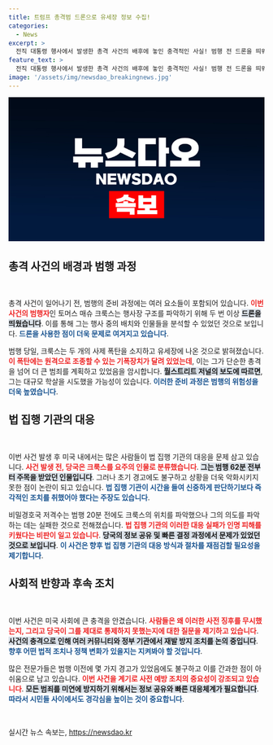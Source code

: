 ```yaml
---
title: 트럼프 총격범 드론으로 유세장 정보 수집!
categories:
  - News
excerpt: >
  전직 대통령 행사에서 발생한 총격 사건의 배후에 놓인 충격적인 사실! 범행 전 드론을 띄워 행사장을 정탐한 총격범의 계획, 그리고 그를 미리 지목했던 당국의 실수에 대한 진실이 드러납니다. 클릭해서 이 사태의 전모를 확인하세요!
feature_text: >
  전직 대통령 행사에서 발생한 총격 사건의 배후에 놓인 충격적인 사실! 범행 전 드론을 띄워 행사장을 정탐한 총격범의 계획, 그리고 그를 미리 지목했던 당국의 실수에 대한 진실이 드러납니다. 클릭해서 이 사태의 전모를 확인하세요!
image: '/assets/img/newsdao_breakingnews.jpg'
---
```


<p><img src="/assets/img/newsdao_breakingnews.jpg" alt="flaretime 속보" /></p>

<h2 data-ke-size="size26">총격 사건의 배경과 범행 과정</h2>

<p data-ke-size="size16">&nbsp;</p>

<p>총격 사건이 일어나기 전, 범행의 준비 과정에는 여러 요소들이 포함되어 있습니다. <b><span style="color: #ee2323;">이번 사건의 범행자</span></b>인 토머스 매슈 크룩스는 행사장 구조를 파악하기 위해 두 번 이상 <b><span style="background-color: #21538527;">드론을 띄웠습니다</span></b>. 이를 통해 그는 행사 중의 배치와 인물들을 분석할 수 있었던 것으로 보입니다. <b><span style="color: #1a5490;">드론을 사용한 점이 더욱 문제로 여겨지고 있습니다</span></b>. </p>

<p>범행 당일, 크룩스는 두 개의 사제 폭탄을 소지하고 유세장에 나온 것으로 밝혀졌습니다. <b><span style="color: #ee2323;">이 폭탄에는 원격으로 조종할 수 있는 기폭장치가 달려 있었는데</span></b>, 이는 그가 단순한 총격을 넘어 더 큰 범죄를 계획하고 있었음을 암시합니다. <b><span style="background-color: #21538527;">월스트리트 저널의 보도에 따르면</span></b>, 그는 대규모 학살을 시도했을 가능성이 있습니다. <b><span style="color: #1a5490;">이러한 준비 과정은 범행의 위험성을 더욱 높였습니다</span></b>.</p>

<h2 data-ke-size="size26">법 집행 기관의 대응</h2>

<p data-ke-size="size16">&nbsp;</p>

<p>이번 사건 발생 후 미국 내에서는 많은 사람들이 법 집행 기관의 대응을 문제 삼고 있습니다. <b><span style="color: #ee2323;">사건 발생 전, 당국은 크룩스를 요주의 인물로 분류했습니다</span></b>. <b><span style="background-color: #21538527;">그는 범행 62분 전부터 주목을 받았던 인물입니다</span></b>. 그러나 초기 경고에도 불구하고 상황을 더욱 악화시키지 못한 점이 논란이 되고 있습니다. <b><span style="color: #1a5490;">법 집행 기관이 시간을 들여 신중하게 판단하기보다 즉각적인 조치를 취했어야 했다는 주장도 있습니다</span></b>.</p>

<p>비밀경호국 저격수는 범행 20분 전에도 크룩스의 위치를 파악했으나 그의 의도를 파악하는 데는 실패한 것으로 전해졌습니다. <b><span style="color: #ee2323;">법 집행 기관의 이러한 대응 실패가 인명 피해를 키웠다는 비판이 일고 있습니다</span></b>. <b><span style="background-color: #21538527;">당국의 정보 공유 및 빠른 결정 과정에서 문제가 있었던 것으로 보입니다</span></b>. <b><span style="color: #1a5490;">이 사건은 향후 법 집행 기관의 대응 방식과 절차를 재점검할 필요성을 제기합니다</span></b>.</p>

<h2 data-ke-size="size26">사회적 반향과 후속 조치</h2>

<p data-ke-size="size16">&nbsp;</p>

<p>이번 사건은 미국 사회에 큰 충격을 안겼습니다. <b><span style="color: #ee2323;">사람들은 왜 이러한 사전 징후를 무시했는지, 그리고 당국이 그를 제대로 통제하지 못했는지에 대한 질문을 제기하고 있습니다</span></b>. <b><span style="background-color: #21538527;">사건의 충격으로 인해 여러 커뮤니티와 정부 기관에서 재발 방지 조치를 논의 중입니다</span></b>. <b><span style="color: #1a5490;">향후 어떤 법적 조치나 정책 변화가 있을지는 지켜봐야 할 것입니다</span></b>.</p>

<p>많은 전문가들은 범행 이전에 몇 가지 경고가 있었음에도 불구하고 이를 간과한 점이 아쉬움으로 남고 있습니다. <b><span style="color: #ee2323;">이번 사건을 계기로 사전 예방 조치의 중요성이 강조되고 있습니다</span></b>. <b><span style="background-color: #21538527;">모든 범죄를 미연에 방지하기 위해서는 정보 공유와 빠른 대응체계가 필요합니다</span></b>. <b><span style="color: #1a5490;">따라서 시민들 사이에서도 경각심을 높이는 것이 중요합니다</span></b>.</p>

<p data-ke-size="size16">&nbsp;</p>
실시간 뉴스 속보는, <a href="https://newsdao.kr" rel="dofollow">https://newsdao.kr</a>



